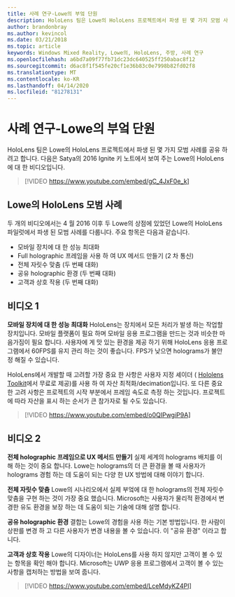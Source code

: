 ```yaml
---
title: 사례 연구-Lowe의 부엌 단원
description: HoloLens 팀은 Lowe의 HoloLens 프로젝트에서 파생 된 몇 가지 모범 사례를 공유 하려고 합니다.
author: brandonbray
ms.author: kevincol
ms.date: 03/21/2018
ms.topic: article
keywords: Windows Mixed Reality, Lowe의, HoloLens, 주방, 사례 연구
ms.openlocfilehash: a6bd7a09f77fb71dc23dc640525ff250abac8f12
ms.sourcegitcommit: d6ac8f1f545fe20cf1e36b83c0e7998b82fd02f8
ms.translationtype: MT
ms.contentlocale: ko-KR
ms.lasthandoff: 04/14/2020
ms.locfileid: "81278131"
---
```

# <a name="case-study---lessons-from-the-lowes-kitchen"></a>사례 연구-Lowe의 부엌 단원

HoloLens 팀은 Lowe의 HoloLens 프로젝트에서 파생 된 몇 가지 모범 사례를 공유 하려고 합니다. 다음은 Satya의 2016 Ignite 키 노트에서 보여 주는 Lowe의 HoloLens에 대 한 비디오입니다.
<br>
>[!VIDEO https://www.youtube.com/embed/gC_4JxF0e_k]

## <a name="lowes-hololens-best-practices"></a>Lowe의 HoloLens 모범 사례

두 개의 비디오에서는 4 월 2016 이후 두 Lowe의 상점에 있었던 Lowe의 HoloLens 파일럿에서 파생 된 모범 사례를 다룹니다. 주요 항목은 다음과 같습니다.
* 모바일 장치에 대 한 성능 최대화
* Full holographic 프레임을 사용 하 여 UX 메서드 만들기 (2 차 통신)
* 전체 자릿수 맞춤 (두 번째 대화)
* 공유 holographic 환경 (두 번째 대화)
* 고객과 상호 작용 (두 번째 대화)

## <a name="video-1"></a>비디오 1

**모바일 장치에 대 한 성능 최대화** HoloLens는 장치에서 모든 처리가 발생 하는 작업할 장치입니다. 모바일 플랫폼이 필요 하며 모바일 응용 프로그램을 만드는 것과 비슷한 마음가짐이 필요 합니다. 사용자에 게 맛 있는 환경을 제공 하기 위해 HoloLens 응용 프로그램에서 60FPS를 유지 관리 하는 것이 좋습니다. FPS가 낮으면 holograms가 불안정 해질 수 있습니다.

HoloLens에서 개발할 때 고려할 가장 중요 한 사항은 사용자 지정 셰이더 ( [Hololens Toolkit](https://github.com/Microsoft/HoloToolkit-Unity)에서 무료로 제공)를 사용 하 여 자산 최적화/decimation입니다. 또 다른 중요 한 고려 사항은 프로젝트의 시작 부분에서 프레임 속도로 측정 하는 것입니다. 프로젝트에 따라 자산을 표시 하는 순서가 큰 참가자로 될 수도 있습니다.
<br>
>[!VIDEO https://www.youtube.com/embed/o0QIPwgiP9A]

## <a name="video-2"></a>비디오 2

**전체 holographic 프레임으로 UX 메서드 만들기** 실제 세계의 holograms 배치를 이해 하는 것이 중요 합니다. Lowe는 holograms의 더 큰 환경을 볼 때 사용자가 holograms 경험 하는 데 도움이 되는 다양 한 UX 방법에 대해 이야기 합니다.

**전체 자릿수 맞춤** Lowe의 시나리오에서 실제 부엌에 대 한 holograms의 전체 자릿수 맞춤을 구현 하는 것이 가장 중요 했습니다. Microsoft는 사용자가 물리적 환경에서 변경한 유도 환경을 보장 하는 데 도움이 되는 기술에 대해 설명 합니다.

**공유 holographic 환경** 결합는 Lowe의 경험을 사용 하는 기본 방법입니다. 한 사람이 상판를 변경 하 고 다른 사용자가 변경 내용을 볼 수 있습니다. 이 "공유 환경" 이라고 합니다.

**고객과 상호 작용** Lowe의 디자이너는 HoloLens를 사용 하지 않지만 고객이 볼 수 있는 항목을 확인 해야 합니다. Microsoft는 UWP 응용 프로그램에서 고객이 볼 수 있는 사항을 캡처하는 방법을 보여 줍니다.
<br>
>[!VIDEO https://www.youtube.com/embed/LceMdyKZ4PI]
